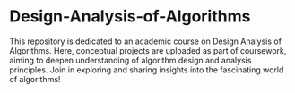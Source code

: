 # Design-Analysis-of-Algorithms


This repository is dedicated to an academic course on Design Analysis of Algorithms. Here, conceptual projects are uploaded as part of coursework, aiming to deepen understanding of algorithm design and analysis principles. Join in exploring and sharing insights into the fascinating world of algorithms!
